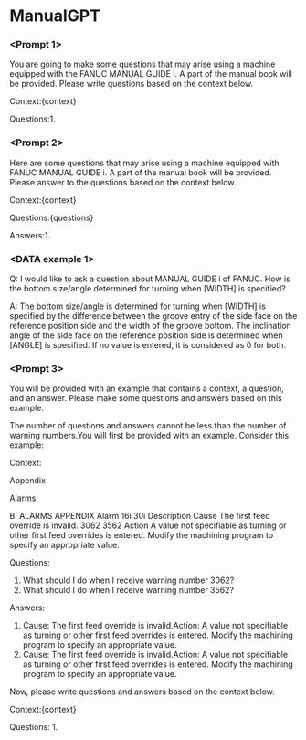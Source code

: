 # ManualGPT

### <Prompt 1>
You are going to make some questions that may arise using a machine equipped with the FANUC MANUAL GUIDE i. A part of the manual book will be provided. Please write questions based on the context below.

Context:{context}

Questions:1.



### <Prompt 2>
Here are some questions that may arise using a machine equipped with FANUC MANUAL GUIDE i. A part of the manual book will be provided. Please answer to the questions based on the context below.

Context:{context}

Questions:{questions}

Answers:1.



### <DATA example 1>

Q: 
I would like to ask a question about MANUAL GUIDE i of FANUC. How is the bottom size/angle determined for turning when [WIDTH] is specified?

A: 
The bottom size/angle is determined for turning when [WIDTH] is specified by the difference between the groove entry of the side face on the reference position side and the width of the groove bottom. The inclination angle of the side face on the reference position side is determined when [ANGLE] is specified. If no value is entered, it is considered as 0 for both.



### <Prompt 3>
You will be provided with an example that contains a context, a question, and an answer. Please make some questions and answers based on this example.

The number of questions and answers cannot be less than the number of warning numbers.You will first be provided with an example. Consider this example:

Context:

Appendix

Alarms

B. ALARMS APPENDIX Alarm 16i 30i Description Cause The first feed override is invalid. 3062 3562 Action A value not specifiable as turning or other first feed overrides is entered. Modify the machining program to specify an appropriate value.

Questions:

1. What should I do when I receive warning number 3062?
2. What should I do when I receive warning number 3562?

Answers:

1. Cause: The first feed override is invalid.Action: A value not specifiable as turning or other first feed overrides is entered. Modify the machining program to specify an appropriate value.
2. Cause: The first feed override is invalid.Action: A value not specifiable as turning or other first feed overrides is entered. Modify the machining program to specify an appropriate value.

Now, please write questions and answers based on the context below.

Context:{context}

Questions:
1. 
